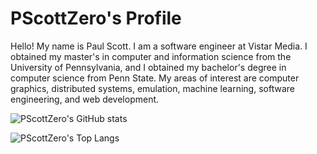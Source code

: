 # PScottZero's Profile
Hello! My name is Paul Scott. I am a software engineer at Vistar Media. I obtained my master's in computer and information science from the University of Pennsylvania, and I obtained my bachelor's degree in computer science from Penn State. My areas of interest are computer graphics, distributed systems, emulation, machine learning, software engineering, and web development.

![PScottZero's GitHub stats](https://github-readme-stats.vercel.app/api?username=PScottZero&theme=cobalt&show_icons=true&count_private=true&hide=issues,contribs&border_radius=8&card_width=500)

![PScottZero's Top Langs](https://github-readme-stats.vercel.app/api/top-langs/?username=PScottZero&theme=cobalt&count_private=true&langs_count=6&hide=Jupyter%20Notebook&border_radius=8&card_width=500)
